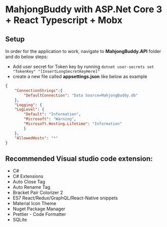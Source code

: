 # MahjongBuddy with ASP.Net Core 3 + React Typescript + Mobx 

## Setup
In order for the application to work, navigate to **MahjongBuddy.API** folder and do below steps: 
- Add user secret for Token key by running  `dotnet user-secrets set "TokenKey" "[InsertLongSecretKeyHere]"`
- create a new file called **appsettings.json** like below as example

```json
{
    "ConnectionStrings":{
        "DefaultConnection": "Data Source=MahjongBuddy.db"
    },
    "Logging": {
    "LogLevel": {
        "Default": "Information",
        "Microsoft": "Warning",
        "Microsoft.Hosting.Lifetime": "Information"
        }
    },
    "AllowedHosts": "*"
}
```

## Recommended Visual studio code extension:
- C#
- C# Extensions
- Auto Close Tag
- Auto Rename Tag
- Bracket Pair Colorizer 2  
- ES7 React/Redux/GraphQL/React-Native snippets
- Material Icon Theme
- Nuget Package Manager
- Prettier - Code Formatter
- SQLite